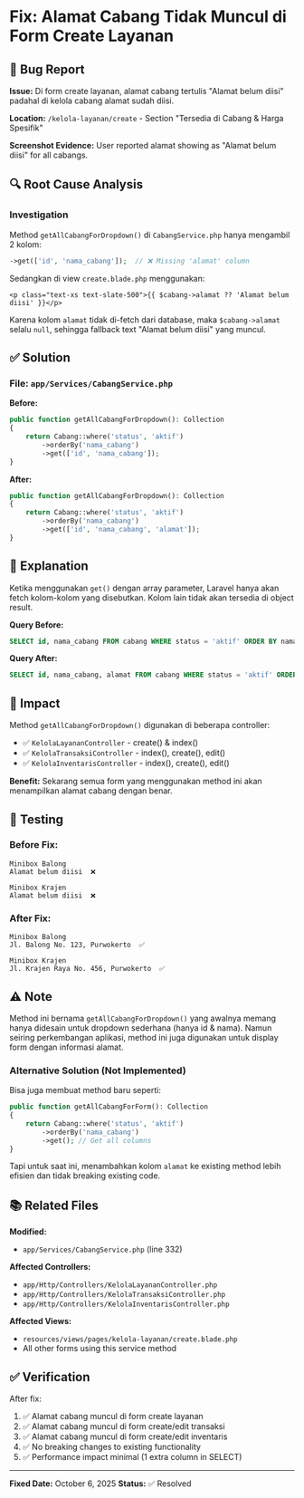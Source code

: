# Fix: Alamat Cabang Tidak Muncul di Form Create Layanan

## 🐛 Bug Report

**Issue:** Di form create layanan, alamat cabang tertulis "Alamat belum diisi" padahal di kelola cabang alamat sudah diisi.

**Location:** `/kelola-layanan/create` - Section "Tersedia di Cabang & Harga Spesifik"

**Screenshot Evidence:** User reported alamat showing as "Alamat belum diisi" for all cabangs.

## 🔍 Root Cause Analysis

### Investigation

Method `getAllCabangForDropdown()` di `CabangService.php` hanya mengambil 2 kolom:

```php
->get(['id', 'nama_cabang']);  // ❌ Missing 'alamat' column
```

Sedangkan di view `create.blade.php` menggunakan:

```blade
<p class="text-xs text-slate-500">{{ $cabang->alamat ?? 'Alamat belum diisi' }}</p>
```

Karena kolom `alamat` tidak di-fetch dari database, maka `$cabang->alamat` selalu `null`, sehingga fallback text "Alamat belum diisi" yang muncul.

## ✅ Solution

### File: `app/Services/CabangService.php`

**Before:**

```php
public function getAllCabangForDropdown(): Collection
{
    return Cabang::where('status', 'aktif')
        ->orderBy('nama_cabang')
        ->get(['id', 'nama_cabang']);
}
```

**After:**

```php
public function getAllCabangForDropdown(): Collection
{
    return Cabang::where('status', 'aktif')
        ->orderBy('nama_cabang')
        ->get(['id', 'nama_cabang', 'alamat']);
}
```

## 📝 Explanation

Ketika menggunakan `get()` dengan array parameter, Laravel hanya akan fetch kolom-kolom yang disebutkan. Kolom lain tidak akan tersedia di object result.

**Query Before:**

```sql
SELECT id, nama_cabang FROM cabang WHERE status = 'aktif' ORDER BY nama_cabang
```

**Query After:**

```sql
SELECT id, nama_cabang, alamat FROM cabang WHERE status = 'aktif' ORDER BY nama_cabang
```

## 🎯 Impact

Method `getAllCabangForDropdown()` digunakan di beberapa controller:

-   ✅ `KelolaLayananController` - create() & index()
-   ✅ `KelolaTransaksiController` - index(), create(), edit()
-   ✅ `KelolaInventarisController` - index(), create(), edit()

**Benefit:** Sekarang semua form yang menggunakan method ini akan menampilkan alamat cabang dengan benar.

## 🧪 Testing

### Before Fix:

```
Minibox Balong
Alamat belum diisi  ❌

Minibox Krajen
Alamat belum diisi  ❌
```

### After Fix:

```
Minibox Balong
Jl. Balong No. 123, Purwokerto  ✅

Minibox Krajen
Jl. Krajen Raya No. 456, Purwokerto  ✅
```

## ⚠️ Note

Method ini bernama `getAllCabangForDropdown()` yang awalnya memang hanya didesain untuk dropdown sederhana (hanya id & nama). Namun seiring perkembangan aplikasi, method ini juga digunakan untuk display form dengan informasi alamat.

### Alternative Solution (Not Implemented)

Bisa juga membuat method baru seperti:

```php
public function getAllCabangForForm(): Collection
{
    return Cabang::where('status', 'aktif')
        ->orderBy('nama_cabang')
        ->get(); // Get all columns
}
```

Tapi untuk saat ini, menambahkan kolom `alamat` ke existing method lebih efisien dan tidak breaking existing code.

## 📚 Related Files

**Modified:**

-   `app/Services/CabangService.php` (line 332)

**Affected Controllers:**

-   `app/Http/Controllers/KelolaLayananController.php`
-   `app/Http/Controllers/KelolaTransaksiController.php`
-   `app/Http/Controllers/KelolaInventarisController.php`

**Affected Views:**

-   `resources/views/pages/kelola-layanan/create.blade.php`
-   All other forms using this service method

## ✅ Verification

After fix:

1. ✅ Alamat cabang muncul di form create layanan
2. ✅ Alamat cabang muncul di form create/edit transaksi
3. ✅ Alamat cabang muncul di form create/edit inventaris
4. ✅ No breaking changes to existing functionality
5. ✅ Performance impact minimal (1 extra column in SELECT)

---

**Fixed Date:** October 6, 2025
**Status:** ✅ Resolved

